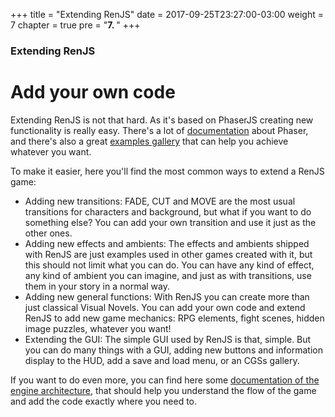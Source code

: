 +++
title = "Extending RenJS"
date = 2017-09-25T23:27:00-03:00
weight = 7
chapter = true
pre = "<b>7. </b>"
+++

### Extending RenJS

# Add your own code

Extending RenJS is not that hard. As it's based on PhaserJS creating new functionality is really easy. There's a lot of [documentation](https://phaser.io/docs/2.6.2/index) about Phaser, and there's also a great [examples gallery](https://phaser.io/examples) that can help you achieve whatever you want. 

To make it easier, here you'll find the most common ways to extend a RenJS game:

* Adding new transitions: FADE, CUT and MOVE are the most usual transitions for characters and background, but what if you want to do something else? You can add your own transition and use it just as the other ones.
* Adding new effects and ambients: The effects and ambients shipped with RenJS are just examples used in other games created with it, but this should not limit what you can do. You can have any kind of effect, any kind of ambient you can imagine, and just as with transitions, use them in your story in a normal way.
* Adding new general functions: With RenJS you can create more than just classical Visual Novels. You can add your own code and extend RenJS to add new game mechanics: RPG elements, fight scenes, hidden image puzzles, whatever you want!
* Extending the GUI: The simple GUI used by RenJS is that, simple. But you can do many things with a GUI, adding new buttons and information display to the HUD, add a save and load menu, or an CGSs gallery.

If you want to do even more, you can find here some [documentation of the engine architecture](/docs), that should help you understand the flow of the game and add the code exactly where you need to.
